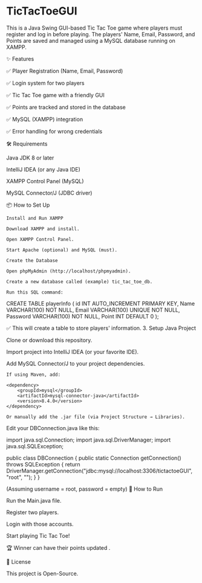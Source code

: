 <h1><b>TicTacToeGUI</b></h1>

This is a Java Swing GUI-based Tic Tac Toe game where players must register and log in before playing. The players' Name, Email, Password, and Points are saved and managed using a MySQL database running on XAMPP.

✨ Features

✅ Player Registration (Name, Email, Password)

✅ Login system for two players

✅ Tic Tac Toe game with a friendly GUI

✅ Points are tracked and stored in the database

✅ MySQL (XAMPP) integration

✅ Error handling for wrong credentials

🛠 Requirements

Java JDK 8 or later

IntelliJ IDEA (or any Java IDE)

XAMPP Control Panel (MySQL)

MySQL Connector/J (JDBC driver)

📦 How to Set Up

    Install and Run XAMPP

    Download XAMPP and install.

    Open XAMPP Control Panel.

    Start Apache (optional) and MySQL (must).

    Create the Database

    Open phpMyAdmin (http://localhost/phpmyadmin).

    Create a new database called (example) tic_tac_toe_db.

    Run this SQL command:

CREATE TABLE playerInfo ( id INT AUTO_INCREMENT PRIMARY KEY, Name VARCHAR(100) NOT NULL, Email VARCHAR(100) UNIQUE NOT NULL, Password VARCHAR(100) NOT NULL, Point INT DEFAULT 0 );

✅ This will create a table to store players' information. 3. Setup Java Project

Clone or download this repository.

Import project into IntelliJ IDEA (or your favorite IDE).

Add MySQL Connector/J to your project dependencies.

    If using Maven, add:

    <dependency>
        <groupId>mysql</groupId>
        <artifactId>mysql-connector-java</artifactId>
        <version>8.4.0</version>
    </dependency>

    Or manually add the .jar file (via Project Structure → Libraries).

Edit your DBConnection.java like this:

import java.sql.Connection; import java.sql.DriverManager; import java.sql.SQLException;

public class DBConnection { public static Connection getConnection() throws SQLException { return DriverManager.getConnection("jdbc:mysql://localhost:3306/tictactoeGUI", "root", ""); } }

(Assuming username = root, password = empty) 🚀 How to Run

Run the Main.java file.

Register two players.

Login with those accounts.

Start playing Tic Tac Toe!

🏆 Winner can have their points updated .

📜 License

This project is Open-Source.
